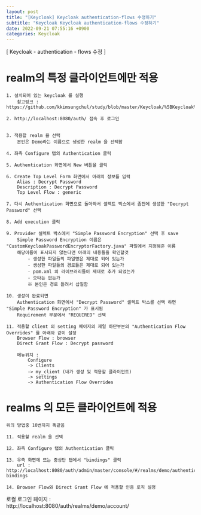 ```yaml
---  
layout: post  
title: "[Keycloak] Keycloak authentication-flows 수정하기"  
subtitle: "Keycloak Keycloak authentication-flows 수정하기"  
date: 2022-09-21 07:55:16 +0900  
categories: Keycloak  
---  
```

[ Keycloak - authentication - flows 수정 ]  
  
# realm의 특정 클라이언트에만 적용  
  
	1. 설치되어 있는 keycloak 를 실행  
		참고링크 : https://github.com/kkimsungchul/study/blob/master/Keycloak/%5BKeycloak%5D%20%EC%84%A4%EC%B9%98%20%EB%B0%8F%20%EC%84%B8%ED%8C%85.txt  
  
	2. http://localhost:8080/auth/ 접속 후 로그인   
  
	  
	3. 적용할 realm 을 선택  
		본인은 Demo라는 이름으로 생성한 realm 을 선택함  
	  
	4. 좌측 Configure 탭의 Authentication 클릭  
  
	5. Authentication 화면에서 New 버튼을 클릭  
  
	6. Create Top Level Form 화면에서 아래의 정보를 입력  
		Alias : Decrypt Password  
		Description : Decrypt Password  
		Top Level Flow : generic  
	  
	7. 다시 Authentication 화면으로 돌아와서 셀렉트 박스에서 좀전에 생성한 "Decrypt Password" 선택  
  
	8. Add execution 클릭  
  
	9. Provider 셀렉트 박스에서 "Simple Password Encryption" 선택 후 save  
		Simple Password Encryption 이름은 "CustomKeycloakPasswordEncryptorFactory.java" 파일에서 지정해준 이름  
		해당이름이 표시되지 않는다면 아래의 내용들을 확인할것  
			- 생성한 파일들의 파일명은 제대로 되어 있는가  
			- 생성한 파일들의 경로들은 제대로 되어 있는가  
			- pom.xml 의 라이브러리들이 제대로 추가 되었는가  
			- 오타는 없는가  
			※ 본인은 경로 틀려서 삽질함  
		  
	10. 생성이 완료되면  
		Authentication 화면에서 "Decrypt Password" 셀렉트 박스를 선택 하면 "Simple Password Encryption" 가 표시됨  
		Requirement 부분에서 "REQUIRED" 선택  
	  
	11. 적용할 client 의 setting 페이지의 제일 하단부분의 "Authentication Flow Overrides" 를 아래와 같이 설정  
		Browser Flow : browser  
		Direct Grant Flow : Decrypt password  
		  
		메뉴위치 :   
			Configure   
			-> Clients   
			-> my_client (내가 생성 및 적용할 클라이언트)  
			-> settings  
			-> Authentication Flow Overrides  
  
# realms 의 모든 클라이언트에 적용  
	  
	위의 방법중 10번까지 똑같음  
  
	11. 적용할 realm 을 선택  
  
	12. 좌측 Configure 탭의 Authentication 클릭  
	  
	13. 우측 화면에 뜨는 중상단 탭에서 "bindings" 클릭  
		url : http://localhost:8080/auth/admin/master/console/#/realms/demo/authentication/flow-bindings  
	  
	14. Browser Flow와 Direct Grant Flow 에 적용할 인증 로직 설정  
  
  
  
로컬 로그인 페이지 :   
	http://localhost:8080/auth/realms/demo/account/  
